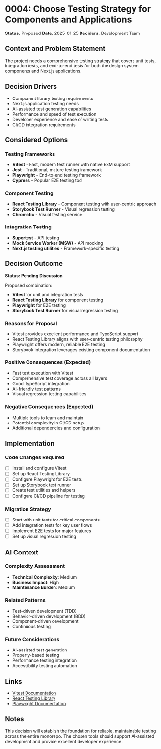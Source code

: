 # 0004: Choose Testing Strategy for Components and Applications

**Status:** Proposed
**Date:** 2025-01-25
**Deciders:** Development Team

## Context and Problem Statement

The project needs a comprehensive testing strategy that covers unit tests, integration tests, and end-to-end tests for both the design system components and Next.js applications.

## Decision Drivers

* Component library testing requirements
* Next.js application testing needs
* AI-assisted test generation capabilities
* Performance and speed of test execution
* Developer experience and ease of writing tests
* CI/CD integration requirements

## Considered Options

### Testing Frameworks
* **Vitest** - Fast, modern test runner with native ESM support
* **Jest** - Traditional, mature testing framework
* **Playwright** - End-to-end testing framework
* **Cypress** - Popular E2E testing tool

### Component Testing
* **React Testing Library** - Component testing with user-centric approach
* **Storybook Test Runner** - Visual regression testing
* **Chromatic** - Visual testing service

### Integration Testing
* **Supertest** - API testing
* **Mock Service Worker (MSW)** - API mocking
* **Next.js testing utilities** - Framework-specific testing

## Decision Outcome

**Status: Pending Discussion**

Proposed combination:
- **Vitest** for unit and integration tests
- **React Testing Library** for component testing
- **Playwright** for E2E testing
- **Storybook Test Runner** for visual regression testing

### Reasons for Proposal

* Vitest provides excellent performance and TypeScript support
* React Testing Library aligns with user-centric testing philosophy
* Playwright offers modern, reliable E2E testing
* Storybook integration leverages existing component documentation

### Positive Consequences (Expected)

* Fast test execution with Vitest
* Comprehensive test coverage across all layers
* Good TypeScript integration
* AI-friendly test patterns
* Visual regression testing capabilities

### Negative Consequences (Expected)

* Multiple tools to learn and maintain
* Potential complexity in CI/CD setup
* Additional dependencies and configuration

## Implementation

### Code Changes Required
- [ ] Install and configure Vitest
- [ ] Set up React Testing Library
- [ ] Configure Playwright for E2E tests
- [ ] Set up Storybook test runner
- [ ] Create test utilities and helpers
- [ ] Configure CI/CD pipeline for testing

### Migration Strategy
- [ ] Start with unit tests for critical components
- [ ] Add integration tests for key user flows
- [ ] Implement E2E tests for major features
- [ ] Set up visual regression testing

## AI Context

### Complexity Assessment
- **Technical Complexity**: Medium
- **Business Impact**: High
- **Maintenance Burden**: Medium

### Related Patterns
- Test-driven development (TDD)
- Behavior-driven development (BDD)
- Component-driven development
- Continuous testing

### Future Considerations
- AI-assisted test generation
- Property-based testing
- Performance testing integration
- Accessibility testing automation

## Links

* [Vitest Documentation](https://vitest.dev/)
* [React Testing Library](https://testing-library.com/docs/react-testing-library/intro/)
* [Playwright Documentation](https://playwright.dev/)

## Notes

This decision will establish the foundation for reliable, maintainable testing across the entire monorepo. The chosen tools should support AI-assisted development and provide excellent developer experience.
